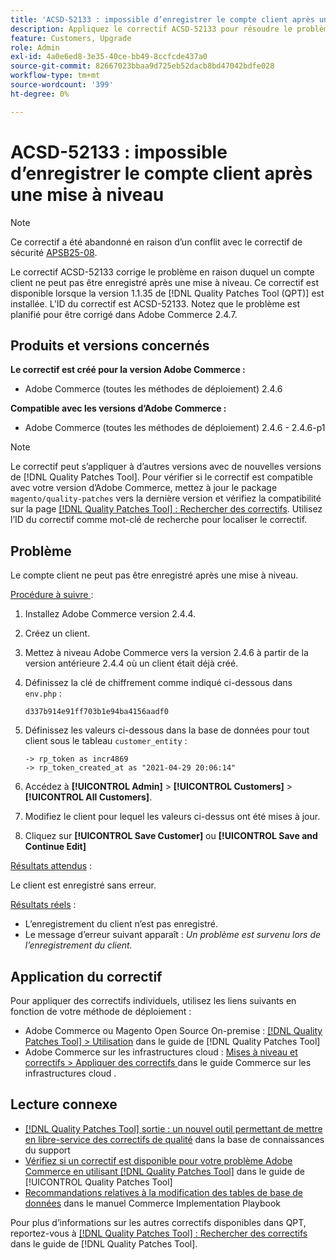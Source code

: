 ```yaml
---
title: 'ACSD-52133 : impossible d’enregistrer le compte client après une mise à niveau'
description: Appliquez le correctif ACSD-52133 pour résoudre le problème d’Adobe Commerce en raison duquel un compte client ne peut pas être enregistré après une mise à niveau.
feature: Customers, Upgrade
role: Admin
exl-id: 4a0e6ed8-3e35-40ce-bb49-8ccfcde437a0
source-git-commit: 82667023bbaa9d725eb52dacb8bd47042bdfe028
workflow-type: tm+mt
source-wordcount: '399'
ht-degree: 0%

---
```


# ACSD-52133 : impossible d’enregistrer le compte client après une mise à niveau

>[!NOTE]
>
>Ce correctif a été abandonné en raison d’un conflit avec le correctif de sécurité [APSB25-08](https://experienceleague.adobe.com/en/docs/commerce-knowledge-base/kb/troubleshooting/known-issues-patches-attached/security-update-available-for-adobe-commerce-apsb25-08).

Le correctif ACSD-52133 corrige le problème en raison duquel un compte client ne peut pas être enregistré après une mise à niveau. Ce correctif est disponible lorsque la version 1.1.35 de [!DNL Quality Patches Tool (QPT)] est installée. L’ID du correctif est ACSD-52133. Notez que le problème est planifié pour être corrigé dans Adobe Commerce 2.4.7.

## Produits et versions concernés

**Le correctif est créé pour la version Adobe Commerce :**

* Adobe Commerce (toutes les méthodes de déploiement) 2.4.6

**Compatible avec les versions d’Adobe Commerce :**

* Adobe Commerce (toutes les méthodes de déploiement) 2.4.6 - 2.4.6-p1

>[!NOTE]
>
>Le correctif peut s’appliquer à d’autres versions avec de nouvelles versions de [!DNL Quality Patches Tool]. Pour vérifier si le correctif est compatible avec votre version d’Adobe Commerce, mettez à jour le package `magento/quality-patches` vers la dernière version et vérifiez la compatibilité sur la page [[!DNL Quality Patches Tool] : Rechercher des correctifs](https://experienceleague.adobe.com/tools/commerce-quality-patches/index.html). Utilisez l’ID du correctif comme mot-clé de recherche pour localiser le correctif.

## Problème

Le compte client ne peut pas être enregistré après une mise à niveau.

<u>Procédure à suivre </u> :

1. Installez Adobe Commerce version 2.4.4.
1. Créez un client.
1. Mettez à niveau Adobe Commerce vers la version 2.4.6 à partir de la version antérieure 2.4.4 où un client était déjà créé.
1. Définissez la clé de chiffrement comme indiqué ci-dessous dans `env.php` :

   `d337b914e91ff703b1e94ba4156aadf0`

1. Définissez les valeurs ci-dessous dans la base de données pour tout client sous le tableau `customer_entity` :

   ```
   -> rp_token as incr4869
   -> rp_token_created_at as "2021-04-29 20:06:14"
   ```

1. Accédez à **[!UICONTROL Admin]** > **[!UICONTROL Customers]** > **[!UICONTROL All Customers]**.
1. Modifiez le client pour lequel les valeurs ci-dessus ont été mises à jour.
1. Cliquez sur **[!UICONTROL Save Customer]** ou **[!UICONTROL Save and Continue Edit]**

<u>Résultats attendus</u> :

Le client est enregistré sans erreur.

<u>Résultats réels</u> :

* L’enregistrement du client n’est pas enregistré.
* Le message d’erreur suivant apparaît : *Un problème est survenu lors de l’enregistrement du client.*

## Application du correctif

Pour appliquer des correctifs individuels, utilisez les liens suivants en fonction de votre méthode de déploiement :

* Adobe Commerce ou Magento Open Source On-premise : [[!DNL Quality Patches Tool] > Utilisation](/help/tools/quality-patches-tool/usage.md) dans le guide de [!DNL Quality Patches Tool]
* Adobe Commerce sur les infrastructures cloud : [ Mises à niveau et correctifs > Appliquer des correctifs ](https://experienceleague.adobe.com/docs/commerce-cloud-service/user-guide/develop/upgrade/apply-patches.html) dans le guide Commerce sur les infrastructures cloud .

## Lecture connexe

* [[!DNL Quality Patches Tool] sortie : un nouvel outil permettant de mettre en libre-service des correctifs de qualité](https://experienceleague.adobe.com/en/docs/commerce-knowledge-base/kb/announcements/commerce-announcements/magento-quality-patches-released-new-tool-to-self-serve-quality-patches) dans la base de connaissances du support
* [Vérifiez si un correctif est disponible pour votre problème Adobe Commerce en utilisant [!DNL Quality Patches Tool]](/help/tools/quality-patches-tool/patches-available-in-qpt/check-patch-for-magento-issue-with-magento-quality-patches.md) dans le guide de [!UICONTROL Quality Patches Tool]
* [Recommandations relatives à la modification des tables de base de données](https://experienceleague.adobe.com/en/docs/commerce-operations/implementation-playbook/best-practices/development/modifying-core-and-third-party-tables#why-adobe-recommends-avoiding-modifications) dans le manuel Commerce Implementation Playbook

Pour plus d’informations sur les autres correctifs disponibles dans QPT, reportez-vous à [[!DNL Quality Patches Tool] : Rechercher des correctifs](https://experienceleague.adobe.com/tools/commerce-quality-patches/index.html) dans le guide de [!DNL Quality Patches Tool].
